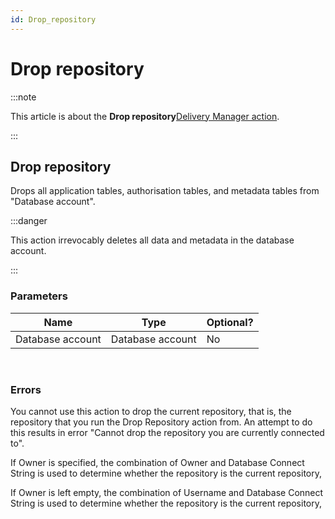 ```yaml
---
id: Drop_repository
---
```


# Drop repository




:::note

This article is about the **Drop repository**[Delivery Manager action](/docs/Continuous_delivery/Delivery_Manager_actions_by_name).

:::

## **Drop repository**

Drops all application tables, authorisation tables, and metadata tables from "Database account".


:::danger

This action irrevocably deletes all data and metadata in the database account.

:::

### Parameters

|**Name**|**Type**|**Optional?**|
|--------|--------|--------|
|Database account|Database account|No      |



 

### Errors



You cannot use this action to drop the current repository, that is, the repository that you run the Drop Repository action from. An attempt to do this results in error "Cannot drop the repository you are currently connected to".

If Owner is specified, the combination of Owner and Database Connect String is used to determine whether the repository is the current repository,

If Owner is left empty, the combination of Username and Database Connect String is used to determine whether the repository is the current repository,